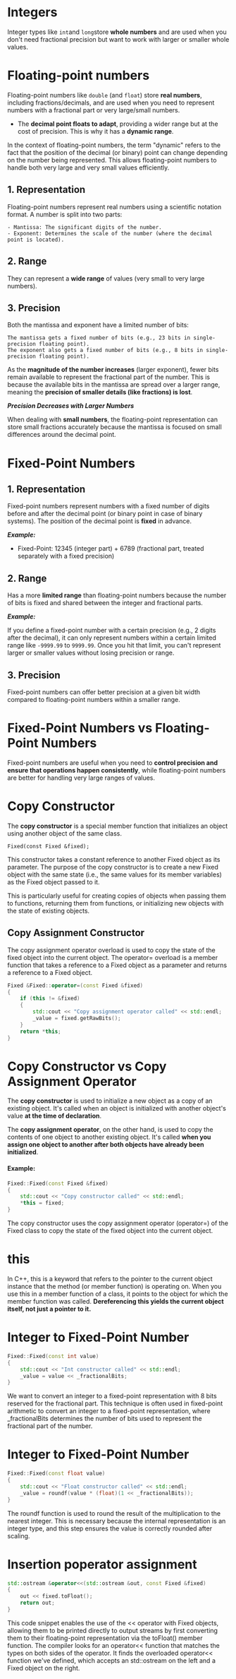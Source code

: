 # Integers

Integer types like ``int``and ``long``store  **whole numbers** and are used when you don't need fractional precision but want to work with larger or smaller whole values.

# Floating-point numbers

Floating-point numbers like `double` (and `float`) store **real numbers**, including fractions/decimals, and are used when you need to represent numbers with a fractional part or very large/small numbers.

- The **decimal point floats to adapt**, providing a wider range but at the cost of precision. This is why it has a **dynamic range**.
    
In the context of floating-point numbers, the term "dynamic" refers to the fact that the position of the decimal (or binary) point can change depending on the number being represented. This allows floating-point numbers to handle both very large and very small values efficiently.

## 1. Representation

Floating-point numbers represent real numbers using a scientific notation format. A number is split into two parts:

    - Mantissa: The significant digits of the number.
    - Exponent: Determines the scale of the number (where the decimal point is located).

## 2. Range
They can represent a **wide range** of values (very small to very large numbers).

## 3. Precision

Both the mantissa and exponent have a limited number of bits:

    The mantissa gets a fixed number of bits (e.g., 23 bits in single-precision floating point).
    The exponent also gets a fixed number of bits (e.g., 8 bits in single-precision floating point).

As the **magnitude of the number increases** (larger exponent), fewer bits remain available to represent the fractional part of the number. This is because the available bits in the mantissa are spread over a larger range, meaning the **precision of smaller details (like fractions) is lost**.

**_Precision Decreases with Larger Numbers_**

When dealing with **small numbers**, the floating-point representation can store small fractions accurately because the mantissa is focused on small differences around the decimal point.

# Fixed-Point Numbers

## 1. Representation
Fixed-point numbers represent numbers with a fixed number of digits before and after the decimal point (or binary point in case of binary systems). The position of the decimal point is **fixed** in advance.

***Example:***
- Fixed-Point: 12345 (integer part) + 6789 (fractional part, treated separately with a fixed precision)

## 2. Range

Has a more **limited range** than floating-point numbers because the number of bits is fixed and shared between the integer and fractional parts.

***Example:***

If you define a fixed-point number with a certain precision (e.g., 2 digits after the decimal), it can only represent numbers within a certain limited range like ``-9999.99`` to ``9999.99``. Once you hit that limit, you can't represent larger or smaller values without losing precision or range.

## 3. Precision

Fixed-point numbers can offer better precision at a given bit width compared to floating-point numbers within a smaller range.

# Fixed-Point Numbers vs Floating-Point Numbers
Fixed-point numbers are useful when you need to **control precision and ensure that operations happen consistently**, while floating-point numbers are better for handling very large ranges of values.

# Copy Constructor
The **copy constructor** is a special member function that initializes an object using another object of the same class.

`` Fixed(const Fixed &fixed); ``

This constructor takes a constant reference to another Fixed object as its parameter. The purpose of the copy constructor is to create a new Fixed object with the same state (i.e., the same values for its member variables) as the Fixed object passed to it.

 This is particularly useful for creating copies of objects when passing them to functions, returning them from functions, or initializing new objects with the state of existing objects.

## Copy Assignment Constructor

The copy assignment operator overload is used to copy the state of the fixed object into the current object. The operator= overload is a member function that takes a reference to a Fixed object as a parameter and returns a reference to a Fixed object.

```cpp
Fixed &Fixed::operator=(const Fixed &fixed)
{
    if (this != &fixed)
    {
        std::cout << "Copy assignment operator called" << std::endl;
        _value = fixed.getRawBits();
    } 
    return *this;
}
```

# Copy Constructor vs Copy Assignment Operator

The **copy constructor** is used to initialize a new object as a copy of an existing object. It's called when an object is initialized with another object's value **at the time of declaration**.

The **copy assignment operator**, on the other hand, is used to copy the contents of one object to another existing object. It's called **when you assign one object to another after both objects have already been initialized**.


#### Example:
```cpp
Fixed::Fixed(const Fixed &fixed)
{
    std::cout << "Copy constructor called" << std::endl;
    *this = fixed;
}
```
The copy constructor uses the copy assignment operator (operator=) of the Fixed class to copy the state of the fixed object into the current object.

# this
In C++, this is a keyword that refers to the pointer to the current object instance that the method (or member function) is operating on. When you use this in a member function of a class, it points to the object for which the member function was called. **Dereferencing this yields the current object itself, not just a pointer to it.**

# Integer to Fixed-Point Number

```cpp
Fixed::Fixed(const int value)
{
    std::cout << "Int constructor called" << std::endl;
    _value = value << _fractionalBits;
}
```
We want to convert an integer to a fixed-point representation with 8 bits reserved for the fractional part.
This technique is often used in fixed-point arithmetic to convert an integer to a fixed-point representation, where _fractionalBits determines the number of bits used to represent the fractional part of the number.

# Integer to Fixed-Point Number
```cpp
Fixed::Fixed(const float value)
{
    std::cout << "Float constructor called" << std::endl;
    _value = roundf(value * (float)(1 << _fractionalBits));
}
```
The roundf function is used to round the result of the multiplication to the nearest integer. This is necessary because the internal representation is an integer type, and this step ensures the value is correctly rounded after scaling.

# Insertion poperator assignment 
```cpp
std::ostream &operator<<(std::ostream &out, const Fixed &fixed)
{
    out << fixed.toFloat();
    return out;
}
```
This code snippet enables the use of the << operator with Fixed objects, allowing them to be printed directly to output streams by first converting them to their floating-point representation via the toFloat() member function.
The compiler looks for an operator<< function that matches the types on both sides of the operator.
It finds the overloaded operator<< function we've defined, which accepts an std::ostream on the left and a Fixed object on the right.